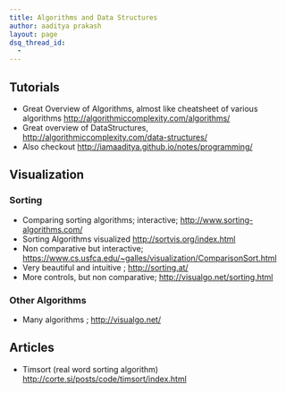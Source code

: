 ```yaml
---
title: Algorithms and Data Structures
author: aaditya prakash
layout: page
dsq_thread_id:
  - 
---
```


## Tutorials 
 * Great Overview of Algorithms, almost like cheatsheet of various algorithms <http://algorithmiccomplexity.com/algorithms/>
 * Great overview of DataStructures, <http://algorithmiccomplexity.com/data-structures/>
 * Also checkout <http://iamaaditya.github.io/notes/programming/>

## Visualization

### Sorting
  * Comparing sorting algorithms; interactive; <http://www.sorting-algorithms.com/>
  * Sorting Algorithms visualized <http://sortvis.org/index.html>
  * Non comparative but interactive; <https://www.cs.usfca.edu/~galles/visualization/ComparisonSort.html>
  * Very beautiful and intuitive ; <http://sorting.at/>
  * More controls, but non comparative; <http://visualgo.net/sorting.html>

### Other Algorithms
  * Many algorithms ; <http://visualgo.net/>


## Articles 
 * Timsort (real word sorting algorithm) <http://corte.si/posts/code/timsort/index.html>
